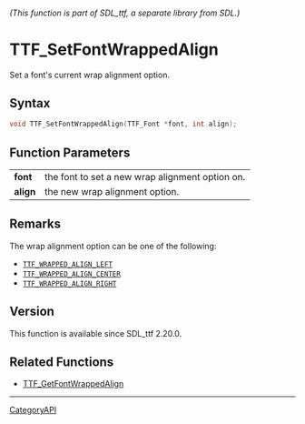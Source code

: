 ###### (This function is part of SDL_ttf, a separate library from SDL.)
# TTF_SetFontWrappedAlign

Set a font's current wrap alignment option.

## Syntax

```c
void TTF_SetFontWrappedAlign(TTF_Font *font, int align);

```

## Function Parameters

|               |                                                 |
| ------------- | ----------------------------------------------- |
| **font**      | the font to set a new wrap alignment option on. |
| **align**     | the new wrap alignment option.                  |

## Remarks

The wrap alignment option can be one of the following:

- [`TTF_WRAPPED_ALIGN_LEFT`](TTF_WRAPPED_ALIGN_LEFT)
- [`TTF_WRAPPED_ALIGN_CENTER`](TTF_WRAPPED_ALIGN_CENTER)
- [`TTF_WRAPPED_ALIGN_RIGHT`](TTF_WRAPPED_ALIGN_RIGHT)

## Version

This function is available since SDL_ttf 2.20.0.

## Related Functions

* [TTF_GetFontWrappedAlign](TTF_GetFontWrappedAlign.md)

----
[CategoryAPI](CategoryAPI.md)
